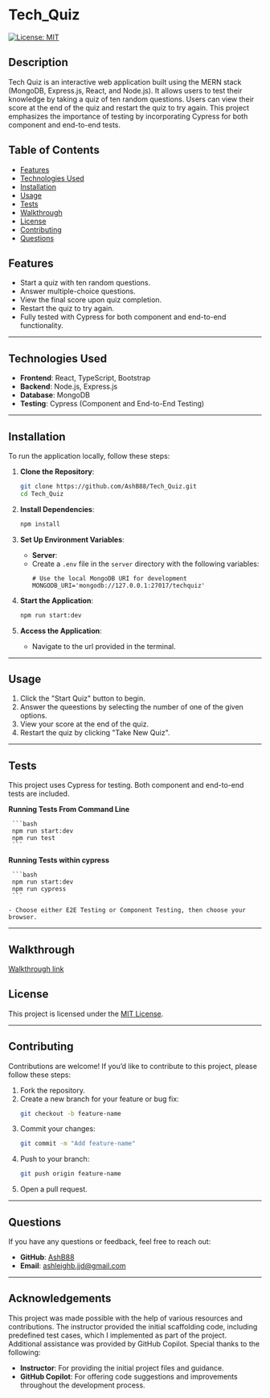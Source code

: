 # Tech_Quiz

[![License: MIT](https://img.shields.io/badge/License-MIT-yellow.svg)](https://opensource.org/licenses/MIT)

## **Description**

Tech Quiz is an interactive web application built using the MERN stack (MongoDB, Express.js, React, and Node.js). It allows users to test their knowledge by taking a quiz of ten random questions. Users can view their score at the end of the quiz and restart the quiz to try again. This project emphasizes the importance of testing by incorporating Cypress for both component and end-to-end tests.

## **Table of Contents**

- [Features](#features)
- [Technologies Used](#technologies-used)
- [Installation](#installation)
- [Usage](#usage)
- [Tests](#tests)
- [Walkthrough](#walkthrough)
- [License](#license)
- [Contributing](#contributing)
- [Questions](#questions)


## **Features**

- Start a quiz with ten random questions.
- Answer multiple-choice questions.
- View the final score upon quiz completion.
- Restart the quiz to try again.
- Fully tested with Cypress for both component and end-to-end functionality.

---

## **Technologies Used**

- **Frontend**: React, TypeScript, Bootstrap
- **Backend**: Node.js, Express.js
- **Database**: MongoDB
- **Testing**: Cypress (Component and End-to-End Testing)

---

## **Installation**

To run the application locally, follow these steps:

1. **Clone the Repository**:
   ```bash
   git clone https://github.com/AshB88/Tech_Quiz.git
   cd Tech_Quiz
   ```

2. **Install Dependencies**:

     ```bash
     npm install
     ```

3. **Set Up Environment Variables**:

   - **Server**:
   - Create a `.env` file in the `server` directory with the following variables:
     ```
     # Use the local MongoDB URI for development
     MONGODB_URI='mongodb://127.0.0.1:27017/techquiz'
     ```

4. **Start the Application**:

     ```bash
     npm run start:dev
     ```


5. **Access the Application**:

   - Navigate to the url provided in the terminal.  

---

## **Usage**

1. Click the "Start Quiz" button to begin.
2. Answer the queestions by selecting the number of one of the given options.
3. View your score at the end of the quiz.
4. Restart the quiz by clicking "Take New Quiz".

---

## **Tests**

This project uses Cypress for testing. Both component and end-to-end tests are included. 

**Running Tests From Command Line**

     ```bash
     npm run start:dev
     npm run test
     ```

**Running Tests within cypress**

     ```bash
     npm run start:dev
     npm run cypress
     ```

    - Choose either E2E Testing or Component Testing, then choose your browser.

---

## **Walkthrough**

[Walkthrough link](https://drive.google.com/file/d/1JIKR6ztYGl10UroXXEWhOQKSh7gkSIAq/view?usp=sharing)

## **License**

This project is licensed under the [MIT License](LICENSE).

---

## **Contributing**

Contributions are welcome! If you’d like to contribute to this project, please follow these steps:

1. Fork the repository.
2. Create a new branch for your feature or bug fix:
   ```bash
   git checkout -b feature-name
   ```
3. Commit your changes:
   ```bash
   git commit -m "Add feature-name"
   ```
4. Push to your branch:
   ```bash
   git push origin feature-name
   ```
5. Open a pull request.

---

## **Questions**

If you have any questions or feedback, feel free to reach out:

- **GitHub**: [AshB88](https://github.com/AshB88)
- **Email**: ashleighb.jjd@gmail.com

---

## Acknowledgements

This project was made possible with the help of various resources and contributions. The instructor provided the initial scaffolding code, including predefined test cases, which I implemented as part of the project. Additional assistance was provided by GitHub Copilot. Special thanks to the following:

- **Instructor**: For providing the initial project files and guidance.
- **GitHub Copilot**: For offering code suggestions and improvements throughout the development process.